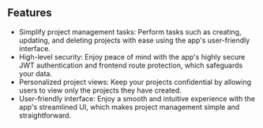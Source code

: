 

## Features

- Simplify project management tasks: Perform tasks such as creating, updating, and deleting projects with ease using the app's user-friendly interface.
- High-level security: Enjoy peace of mind with the app's highly secure JWT authentication and frontend route protection, which safeguards your data.
- Personalized project views: Keep your projects confidential by allowing users to view only the projects they have created.
- User-friendly interface: Enjoy a smooth and intuitive experience with the app's streamlined UI, which makes project management simple and straightforward.



